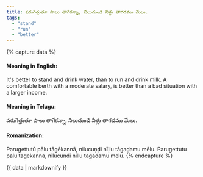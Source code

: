 ```yaml
---
title: పరుగెత్తుతూ పాలు తాగేకన్నా, నిలుచుండి నీళ్లు తాగడము మేలు.
tags:
  - "stand"
  - "run"
  - "better"
---
```


{% capture data %}
#### Meaning in English:
It's better to stand and drink water, than to run and drink milk.
A comfortable berth with a moderate salary, is better than a bad situation with a larger income.

#### Meaning in Telugu:
పరుగెత్తుతూ పాలు తాగేకన్నా, నిలుచుండి నీళ్లు తాగడము మేలు.

#### Romanization:
Parugettutū pālu tāgēkannā, nilucuṇḍi nīḷlu tāgaḍamu mēlu.
Parugettutu palu tagekanna, nilucundi nillu tagadamu melu.
{% endcapture %}

{{ data | markdownify }}

